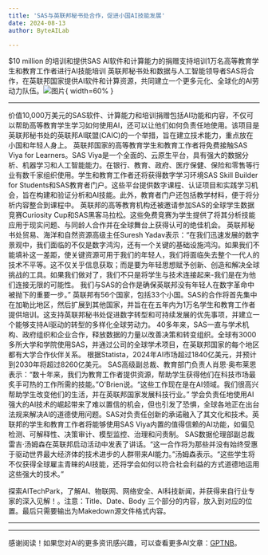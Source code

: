 ```yaml
---
title: 'SAS与英联邦秘书处合作，促进小国AI技能发展'
date: 2024-08-13
author: ByteAILab

---
```


$10 million 的培训和提供SAS AI软件和计算能力的捐赠支持培训1万名高等教育学生和教育工作者进行AI技能培训
英联邦秘书处和数据与人工智能领导者SAS将合作，在英联邦国家提供AI软件和计算资源，共同建立一个更多元化、全球化的AI劳动力队伍。![图片](https://ai-techpark.com/wp-content/uploads/2024/08/SAS-a-960x540.jpg){ width=60% }

---
价值10,000万美元的SAS软件、计算能力和培训捐赠包括AI功能和内容，不仅可以帮助高等教育学生学习如何使用AI，还可以让他们如何负责任地使用。该项目是英联邦秘书处的英联邦AI联盟(CAIC)的一个举措，旨在建立技术能力，重点放在小国和年轻人身上。
英联邦国家的高等教育学生和教育工作者将免费接触SAS Viya for Learners。SAS Viya是一个全面的、云原生平台，具有强大的数据分析、机器学习和人工智能能力。在银行、教育、政府、医疗保健、保险和零售等行业有数千家组织使用。学生和教育工作者还将获得数字学习环境SAS Skill Builder for Students和SAS教育者门户。这些平台提供数字课程、认证项目和实践学习机会，旨在构建和验证分析和AI技能。此外，教育者门户还包括教学材料，便于将分析内容整合到课程中。
英联邦的高等教育机构还被邀请参加SAS的全球学生数据竞赛Curiosity Cup和SAS黑客马拉松。这些免费竞赛为学生提供了将其分析技能应用于现实问题、与同龄人合作并在全球舞台上获得认可的绝佳机会。
英联邦秘书处贸易、海洋和自然资源高级主任Suresh Yadav表示：“在我们迅速发展的数字景观中，我们面临的不仅是数字鸿沟，还有一个关键的基础设施鸿沟。如果我们不能填补这一差距，使关键资源可用于我们的年轻人，我们将面临失去整个一代人的技术不平等。这不仅关乎信息获取；而是要为年轻思想赋予创新、创造和解决全球挑战的工具。如果我们做对了，我们不只是将学生与技术连接起来-我们是在为他们连接无限的可能性。
我们与SAS的合作是确保英联邦没有年轻人在数字革命中被抛下的重要一步。”
英联邦有56个国家，包括33个小国。SAS的合作将首先集中在加勒比地区，然后扩展到其他国家，并旨在在五年内为1万名学生和教育工作者提供培训。这支持英联邦秘书处促进数字转型和可持续发展的优先事项，并建立一个能够支持AI驱动的转型的多样化全球劳动力。
40多年来，SAS一直与学术机构、政府组织和企业合作，释放数据的力量以改善决策和转变组织。全球有3000多所大学和学院使用SAS，并通过公司的全球学术项目，在英联邦国家的每个地区都有大学合作伙伴关系。
根据Statista，2024年AI市场超过1840亿美元，并预计到2030年将超过8260亿美元。
SAS高级副总裁、教育部门负责人肖恩·奥布莱恩表示：“数十年来，我们为教育工作者提供资源，帮助学生获得他们在科技市场最炙手可热的工作所需的技能。”O'Brien说。“这些工作现在是在AI领域。我们很高兴帮助学生改变他们的生活，并在英联邦国家发展科技行业。”
学会负责任地使用AI
强大的AI技术的崛起带来了难以置信的机会，但也引发了恐惧，全球各地正在出台法规来解决AI的道德使用问题。SAS对负责任创新的承诺融入了其文化和技术。英联邦的学生和教育工作者将能够使用SAS Viya内置的值得信赖的AI功能，如偏见检测、可解释性、决策审计、模型监控、治理和问责制。
SAS数据伦理部副总裁雷吉·汤姆森在英联邦启动活动中发表了讲话。“这一合作将为那些并没有始终受惠于驱动世界最大经济体的技术进步的人群带来AI能力。”汤姆森表示。“这些学生将不仅获得全球雇主青睐的AI技能，还将学会如何以符合社会利益的方式道德地运用这些强大的技术。”

探索AITechPark，了解AI、物联网、网络安全、AI科技新闻，并获得来自行业专家的深入见解！。注意：Title、Date、Body 三个部分的内容，放入到对应的位置。最后只需要输出为Makedown源文件格式内容。

---
---
感谢阅读！如果您对AI的更多资讯感兴趣，可以查看更多AI文章：[GPTNB](https://gptnb.com)。